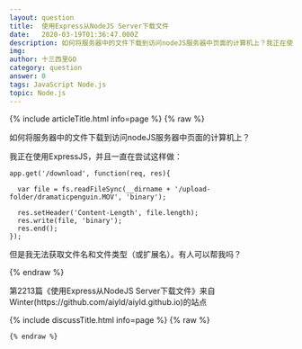 ```yaml
---
layout: question
title:  使用Express从NodeJS Server下载文件
date:   2020-03-19T01:36:47.000Z
description: 如何将服务器中的文件下载到访问nodeJS服务器中页面的计算机上？我正在使用ExpressJS，并且一直在尝试这样做：app.get('/down...
img: 
author: 十三西里GO
category: question
answer: 0
tags: JavaScript Node.js
topic: Node.js
---
```

<div class="article-root">
  <div class="article">
    {% include articleTitle.html info=page %}
    {% raw %}
    <div class="article-content"><p><font style="vertical-align: inherit;"><font style="vertical-align: inherit;">如何将服务器中的文件下载到访问nodeJS服务器中页面的计算机上？</font></font></p>

<p><font style="vertical-align: inherit;"><font style="vertical-align: inherit;">我正在使用ExpressJS，并且一直在尝试这样做：</font></font></p>

<pre><code>app.get('/download', function(req, res){<font></font>
<font></font>
  var file = fs.readFileSync(__dirname + '/upload-folder/dramaticpenguin.MOV', 'binary');<font></font>
<font></font>
  res.setHeader('Content-Length', file.length);<font></font>
  res.write(file, 'binary');<font></font>
  res.end();<font></font>
});<font></font>
</code></pre>

<p><font style="vertical-align: inherit;"><font style="vertical-align: inherit;">但是我无法获取文件名和文件类型（或扩展名）。</font><font style="vertical-align: inherit;">有人可以帮我吗？</font></font></p></div>
    {% endraw %}
  </div>
  <p class="winter_mark">第2213篇《使用Express从NodeJS Server下载文件》来自Winter(https://github.com/aiyld/aiyld.github.io)的站点</p>
  <div class="discuss-wrapper">
    {% include discussTitle.html info=page %}
    {% raw %}
    
    {% endraw %}
  </div>
<div>
